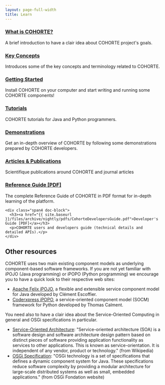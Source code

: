 ```yaml
---
layout: page-full-width
title: Learn
---
```


<div class="container">
  <div class="row">
    <div class="span4 doc-block">
      <h3><a href="{{ site.baseurl }}/documentation/what-is-cohorte.html">What is COHORTE?</a></h3>
      <p>A brief introduction to have a clair idea about COHORTE project's goals.</p>
    </div>
    <div class="span4 doc-block">
      <h3><a href="{{ site.baseurl }}/documentation/key-concepts.html">Key Concepts</a></h3>
      <p>Introduces some of the key concepts and terminology related to COHORTE.</p>
    </div>
    <div class="span4 doc-block">
      <h3><a href="{{ site.baseurl }}/documentation/getting-started.html">Getting Started</a></h3>
      <p>Install COHORTE on your computer and start writing and running some COHORTE components!</p>
    </div>
  </div>

  <div class="row">
    <div class="span4 doc-block">
      <h3><a href="{{ site.baseurl }}/documentation/tutorials.html">Tutorials</a></h3>
      <p>COHORTE tutorials for Java and Python programmers.</p>
    </div>
    <div class="span4 doc-block">
      <h3><a href="{{ site.baseurl }}/documentation/demonstrations.html">Demonstrations</a></h3>
      <p>Get an in-depth overview of COHORTE by following some demonstrations prepared by COHORTE developers.</p>
    </div>
    <div class="span4 doc-block">
      <h3><a href="{{ site.baseurl }}/documentation/publications.html">Articles & Publications</a></h3>
      <p>Scientifique publications around COHORTE and journal articles</p>
    </div>
  </div>
  <div class="row">
    <div class="span4 doc-block">
      <h3><a href="{{ site.baseurl }}/files/archive/nightly/pdfs/CohorteReferenceGuide.pdf">Reference Guide [PDF]</a></h3>
      <p>The complete Reference Guide of COHORTE in PDF format for in-depth learning of the platform.</p>
    </div> 
    
    <div class="span4 doc-block">
      <h3><a href="{{ site.baseurl }}/files/archive/nightly/pdfs/CohorteDevelopersGuide.pdf">Developer's Guide [PDF]</a></h3>
      <p>COHORTE users and developers guide (technical details and detailed APIs).</p>
    </div> 
  
  </div>

  
</div>


<!-- Keep this text here for now
## The Scala Documentation Site

Your main entry point into online documentation on Scala is the official documentation site, [docs.scala-lang.org](http://docs.scala-lang.org/). It contains a growing number of articles, guides and tutorials. The following list highlights some of the most important documents, but the doc site contains much more than that!
-->


## Other resources

COHORTE uses two main existing component models as underlying component-based software frameworks. If you are not yet familiar with iPOJO (Java programming) or iPOPO (Python programming) we encourage you to have a quick look to their respective web sites:

 * [Apache Felix iPOJO](http://felix.apache.org/documentation/subprojects/apache-felix-ipojo.html), a flexible and extensible service component model for Java developed by Clément Escoffier.
 * [Coderxpress iPOPO](https://ipopo.coderxpress.net), a service-oriented component model (SOCM) framework for Python developed by Thomas Calment.

 You need also to have a clair idea about the Service-Oriented Computing in general and OSGi specifications in particular.

 * [Service-Oriented Architecture](http://en.wikipedia.org/wiki/Service-oriented_architecture): "Service-oriented architecture (SOA) is a software design and software architecture design pattern based on distinct pieces of software providing application functionality as services to other applications. This is known as service-orientation. It is independent of any vendor, product or technology." (from Wikipedia)
 * [OSGi Specification](http://osgi.org): "OSGi technology is a set of specifications that defines a dynamic component system for Java. These specifications reduce software complexity by providing a modular architecture for large-scale distributed systems as well as small, embedded applications." (from OSGi Fondation website)



